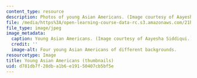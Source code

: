 ```yaml
---
content_type: resource
description: Photos of young Asian Americans. (Image courtesy of Aayesha Siddiqui.)
file: /media/https%3A/open-learning-course-data-rc.s3.amazonaws.com/21h-153j-race-and-gender-in-asian-america-spring-2006/d781db7f28dba1b6e19150407cb5bf5e_21h-153js06-th.jpg
file_type: image/jpeg
image_metadata:
  caption: Young Asian Americans. (Image courtesy of Aayesha Siddiqui.)
  credit: ''
  image-alt: Four young Asian Americans of different backgrounds.
resourcetype: Image
title: Young Asian Americans (thumbnails)
uid: d781db7f-28db-a1b6-e191-50407cb5bf5e
---
```

